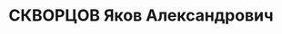 ---
title: СКВОРЦОВ Яков Александрович
description: 'Род. в 1896, Кондопожский р-н, д. Кондопога, русский, бывший член ВКП(б).
  Проживал: Карельская АССР, Кондопожский р-н, Кондопога. Экономист, бумкомбинат

  Арестован 11.07.1937. Обв. по ст. 58-7-8-10-11. Приговор: тройка при НКВД КАССР,
  28.12.1937 – ВМН. Расстрелян 21.01.1938, Ленинград, Левашовская пустошь.

  Реабилитирован военным трибуналом Северного в/о 02.10.1956'
---
